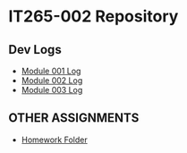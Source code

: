 # IT265-002 Repository
## Dev Logs
* [Module 001 Log](https://junimo-farmer.github.io/frm3-IT265-002/Module-001-Dev-Log)
* [Module 002 Log](https://junimo-farmer.github.io/frm3-IT265-002/Module-002-Dev-Log)
* [Module 003 Log](https://junimo-farmer.github.io/frm3-IT265-002/Module-003-Dev-Log)
## OTHER ASSIGNMENTS
* [Homework Folder](https://junimo-farmer.github.io/frm3-IT265-002/homework)
